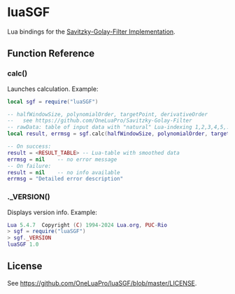 # luaSGF
Lua bindings for the [Savitzky-Golay-Filter Implementation](https://github.com/OneLuaPro/Savitzky-Golay-Filter).

## Function Reference

### calc()

Launches calculation. Example:

```Lua
local sgf = require("luaSGF")

-- halfWindowSize, polynomialOrder, targetPoint, derivativeOrder
--   see https://github.com/OneLuaPro/Savitzky-Golay-Filter
-- rawData: table of input data with "natural" Lua-indexing 1,2,3,4,5,...,N.
local result, errmsg = sgf.calc(halfWindowSize, polynomialOrder, targetPoint, derivativeOrder, rawData)

-- On success:
result = <RESULT_TABLE>	-- Lua-table with smoothed data
errmsg = nil	-- no error message
-- On failure:
result = nil	-- no info available
errmsg = "Detailed error description"
```

### ._VERSION()

Displays version info. Example:

```Lua
Lua 5.4.7  Copyright (C) 1994-2024 Lua.org, PUC-Rio
> sgf = require("luaSGF")
> sgf._VERSION
luaSGF 1.0
```

## License

See https://github.com/OneLuaPro/luaSGF/blob/master/LICENSE.
